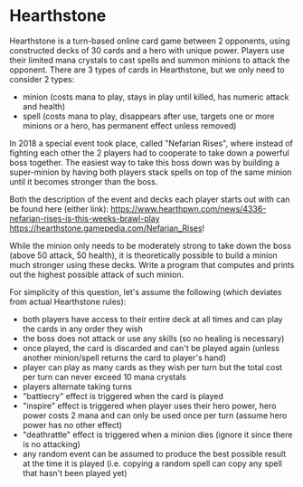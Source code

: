 Hearthstone
===========
Hearthstone is a turn-based online card game between 2 opponents, using constructed decks of 30 cards and a hero with unique power. Players use their limited mana crystals to cast spells and summon minions to attack the opponent. There are 3 types of cards in Hearthstone, but we only need to consider 2 types:

- minion (costs mana to play, stays in play until killed, has numeric attack and health)
- spell (costs mana to play, disappears after use, targets one or more minions or a hero, has permanent effect unless removed)

In 2018 a special event took place, called "Nefarian Rises", where instead of fighting each other the 2 players had to cooperate to take down a powerful boss together. The easiest way to take this boss down was by building a super-minion by having both players stack spells on top of the same minion until it becomes stronger than the boss.

Both the description of the event and decks each player starts out with can be found here (either link):
https://www.hearthpwn.com/news/4336-nefarian-rises-is-this-weeks-brawl-play
https://hearthstone.gamepedia.com/Nefarian_Rises!

While the minion only needs to be moderately strong to take down the boss (above 50 attack, 50 health), it is theoretically possible to build a minion much stronger using these decks. Write a program that computes and prints out the highest possible attack of such minion.

For simplicity of this question, let's assume the following (which deviates from actual Hearthstone rules):

- both players have access to their entire deck at all times and can play the cards in any order they wish
- the boss does not attack or use any skills (so no healing is necessary)
- once played, the card is discarded and can't be played again (unless another minion/spell returns the card to player's hand)
- player can play as many cards as they wish per turn but the total cost per turn can never exceed 10 mana crystals
- players alternate taking turns
- "battlecry" effect is triggered when the card is played
- "inspire" effect is triggered when player uses their hero power, hero power costs 2 mana and can only be used once per turn (assume hero power has no other effect)
- "deathrattle" effect is triggered when a minion dies (ignore it since there is no attacking)
- any random event can be assumed to produce the best possible result at the time it is played (i.e. copying a random spell can copy any spell that hasn't been played yet)
